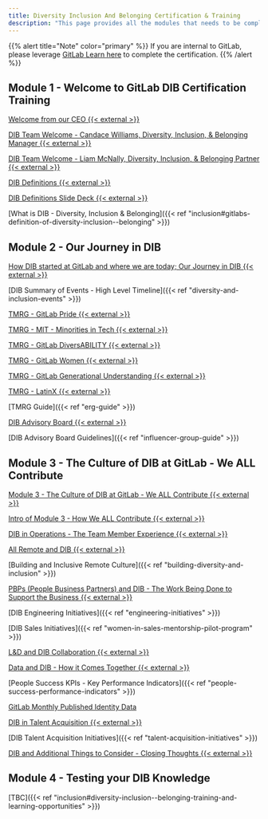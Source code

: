 ```yaml
---
title: Diversity Inclusion And Belonging Certification & Training
description: "This page provides all the modules that needs to be completed to achieve the Diversity, Inclusion & Belonging Certification at GitLab"
---
```


{{% alert title="Note" color="primary" %}}
If you are internal to GitLab, please leverage [GitLab Learn here](https://gitlab.edcast.com/journey/dib-training-certification) to complete the certification.
{{% /alert %}}

## Module 1 - Welcome to GitLab DIB Certification Training

<i class="fa-brands fa-youtube"></i> [Welcome from our CEO {{< external >}}](https://youtu.be/6Jf4fOPUzac)

<i class="fa-brands fa-youtube"></i> [DIB Team Welcome - Candace Williams, Diversity, Inclusion, & Belonging Manager {{< external >}}](https://youtu.be/Zn-IQsBpxuI)

<i class="fa-brands fa-youtube"></i> [DIB Team Welcome - Liam McNally, Diversity, Inclusion, & Belonging Partner {{< external >}}](https://youtu.be/1pY6NMyuy5Q)

<i class="fa-brands fa-youtube"></i> [DIB Definitions {{< external >}}](https://youtu.be/A9VSQDhnR7o)

<i class="fa-brands fa-google-drive"></i> [DIB Definitions Slide Deck {{< external >}}](https://docs.google.com/presentation/d/1yUkifuK1kbZNF0_FfFI7iMcLRL7kmDT4dr21Mu0zDMo/edit?usp=sharing)

<i class="fa-solid fa-book"></i> [What is DIB - Diversity, Inclusion & Belonging]({{< ref "inclusion#gitlabs-definition-of-diversity-inclusion--belonging" >}})

## Module 2 - Our Journey in DIB

<i class="fa-brands fa-youtube"></i> [How DIB started at GitLab and where we are today; Our Journey in DIB {{< external >}}](https://youtu.be/uqe36qKwvUk)

<i class="fa-solid fa-book"></i> [DIB Summary of Events - High Level Timeline]({{< ref "diversity-and-inclusion-events" >}})

<i class="fa-brands fa-youtube"></i> [TMRG - GitLab Pride {{< external >}}](https://youtu.be/wFO2tpzpVno)

<i class="fa-brands fa-youtube"></i> [TMRG - MIT - Minorities in Tech {{< external >}}](https://youtu.be/pv3TMP5AfRY)

<i class="fa-brands fa-youtube"></i> [TMRG - GitLab DiversABILITY {{< external >}}](https://youtu.be/O1OIpGsJ9tc)

<i class="fa-brands fa-youtube"></i> [TMRG - GitLab Women {{< external >}}](https://youtu.be/vCEEUH-2Gaw)

<i class="fa-brands fa-youtube"></i> [TMRG - GitLab Generational Understanding {{< external >}}](https://youtu.be/6eke5700KWc)

<i class="fa-brands fa-youtube"></i> [TMRG - LatinX {{< external >}}](https://youtu.be/tgpANFpoIYE)

<i class="fa-solid fa-book"></i> [TMRG Guide]({{< ref "erg-guide" >}})

<i class="fa-brands fa-youtube"></i> [DIB Advisory Board {{< external >}}](https://youtu.be/8ohfv0iyGEg)

<i class="fa-solid fa-book"></i> [DIB Advisory Board Guidelines]({{< ref "influencer-group-guide" >}})

## Module 3 - The Culture of DIB at GitLab - We ALL Contribute

<i class="fa-brands fa-youtube"></i> [Module 3 - The Culture of DIB at GitLab - We ALL Contribute {{< external >}}](https://youtu.be/asrNQly1mTo)

<i class="fa-brands fa-youtube"></i> [Intro of Module 3 - How We ALL Contribute {{< external >}}](https://youtu.be/WEy4LjxB0aI)

<i class="fa-brands fa-youtube"></i> [DIB in Operations - The Team Member Experience {{< external >}}](https://youtu.be/n2CS4XQtaFE)

<i class="fa-brands fa-youtube"></i> [All Remote and DIB {{< external >}}](https://youtu.be/n2CS4XQtaFE)

<i class="fa-solid fa-book"></i> [Building and Inclusive Remote Culture]({{< ref "building-diversity-and-inclusion" >}})

<i class="fa-brands fa-youtube"></i> [PBPs (People Business Partners) and DIB - The Work Being Done to Support the Business {{< external >}}](https://youtu.be/nZ8K-XjgdO0)

<i class="fa-solid fa-book"></i> [DIB Engineering Initiatives]({{< ref "engineering-initiatives" >}})

<i class="fa-solid fa-book"></i> [DIB Sales Initiatives]({{< ref "women-in-sales-mentorship-pilot-program" >}})

<i class="fa-brands fa-youtube"></i> [L&D and DIB Collaboration {{< external >}}](https://youtu.be/TMZdNAEh_9E)

<i class="fa-brands fa-youtube"></i> [Data and DIB - How it Comes Together {{< external >}}](https://youtu.be/-sv0uKjriRs)

<i class="fa-solid fa-book"></i> [People Success KPIs - Key Performance Indicators]({{< ref "people-success-performance-indicators" >}})

<i class="fa-solid fa-book"></i> [GitLab Monthly Published Identity Data](/handbook/company/culture/inclusion/identity-data/)

<i class="fa-brands fa-youtube"></i> [DIB in Talent Acquisition {{< external >}}](https://youtu.be/eXcjoPtkGXk)

<i class="fa-solid fa-book"></i> [DIB Talent Acquisition Initiatives]({{< ref "talent-acquisition-initiatives" >}})

<i class="fa-brands fa-youtube"></i> [DIB and Additional Things to Consider - Closing Thoughts {{< external >}}](https://youtu.be/M5jhazNINx8)

## Module 4 - Testing your DIB Knowledge

<i class="fa-solid fa-book"></i> [TBC]({{< ref "inclusion#diversity-inclusion--belonging-training-and-learning-opportunities" >}})
